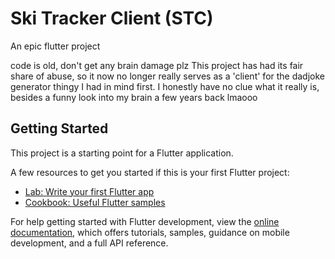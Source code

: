 # Ski Tracker Client (STC)

An epic flutter project

code is old, don't get any brain damage plz
This project has had its fair share of abuse, so it now no longer really serves as
a 'client' for the dadjoke generator thingy I had in mind first. I honestly have no clue what it really
is, besides a funny look into my brain a few years back lmaooo

## Getting Started

This project is a starting point for a Flutter application.

A few resources to get you started if this is your first Flutter project:

- [Lab: Write your first Flutter app](https://docs.flutter.dev/get-started/codelab)
- [Cookbook: Useful Flutter samples](https://docs.flutter.dev/cookbook)

For help getting started with Flutter development, view the
[online documentation](https://docs.flutter.dev/), which offers tutorials,
samples, guidance on mobile development, and a full API reference.
